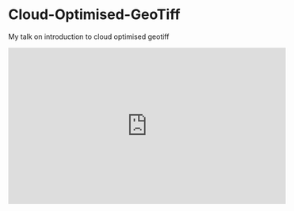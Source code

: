 # Cloud-Optimised-GeoTiff
My talk on introduction to cloud optimised geotiff

<iframe width="560" height="315" src="https://www.youtube.com/embed/62OD60PfBUE" title="YouTube video player" frameborder="0" allow="accelerometer; autoplay; clipboard-write; encrypted-media; gyroscope; picture-in-picture" allowfullscreen></iframe>
